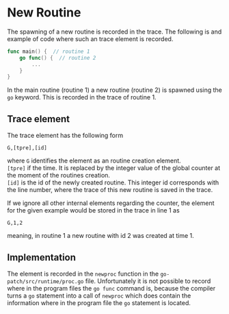 # New Routine
The spawning of a new routine is recorded in the trace. The following is 
and example of code where such an trace element is recorded.
```go
func main() {  // routine 1
    go func() {  // routine 2
        ...
    }
}
```
In the main routine (routine 1) a new routine (routine 2) is spawned using the 
`go` keyword.
This is recorded in the trace of routine 1.

## Trace element
The trace element has the following form 
```
G,[tpre],[id]
```
where `G` identifies the element as an routine creation element.\
`[tpre]` if the time. It is replaced by the integer value of the global counter at the moment of the routines creation.\
`[id]` is the id of the newly created routine. This integer id corresponds with
the line number, where the trace of this new routine is saved in the trace.

If we ignore all other internal elements regarding the counter, the element for 
the given example would be stored in the trace in line 1 as
```
G,1,2
```
meaning, in routine 1 a new routine with id 2 was created at time 1.


## Implementation
The element is recorded in the `newproc` function in the `go-patch/src/runtime/proc.go` file. Unfortunately it is not possible to record where in the program 
files the `go func` command is, because the compiler turns a `go` statement into a call of `newproc` which does contain the information where in the program
file the `go` statement is located.